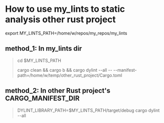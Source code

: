 # How to use my_lints to static analysis other rust project

export MY_LINTS_PATH=/home/w/repos/my_repos/my_lints

## method_1: In my_lints dir

> cd $MY_LINTS_PATH
> 
> cargo clean && cargo b && cargo dylint --all -- --manifest-path=/home/w/temp/other_rust_project/Cargo.toml

## method_2: In other Rust project's CARGO_MANIFEST_DIR

> DYLINT_LIBRARY_PATH=$MY_LINTS_PATH/target/debug cargo dylint --all
